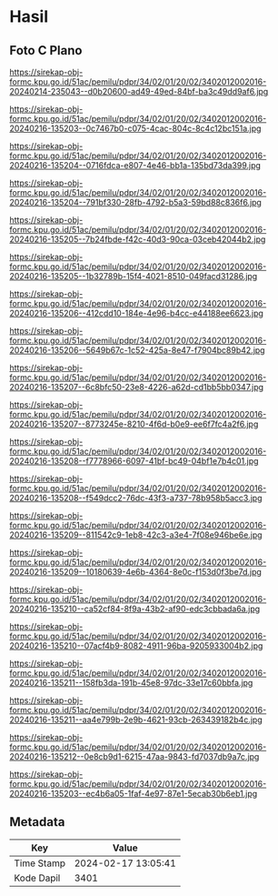 # Hasil

## Foto C Plano

https://sirekap-obj-formc.kpu.go.id/51ac/pemilu/pdpr/34/02/01/20/02/3402012002016-20240214-235043--d0b20600-ad49-49ed-84bf-ba3c49dd9af6.jpg

https://sirekap-obj-formc.kpu.go.id/51ac/pemilu/pdpr/34/02/01/20/02/3402012002016-20240216-135203--0c7467b0-c075-4cac-804c-8c4c12bc151a.jpg

https://sirekap-obj-formc.kpu.go.id/51ac/pemilu/pdpr/34/02/01/20/02/3402012002016-20240216-135204--0716fdca-e807-4e46-bb1a-135bd73da399.jpg

https://sirekap-obj-formc.kpu.go.id/51ac/pemilu/pdpr/34/02/01/20/02/3402012002016-20240216-135204--791bf330-28fb-4792-b5a3-59bd88c836f6.jpg

https://sirekap-obj-formc.kpu.go.id/51ac/pemilu/pdpr/34/02/01/20/02/3402012002016-20240216-135205--7b24fbde-f42c-40d3-90ca-03ceb42044b2.jpg

https://sirekap-obj-formc.kpu.go.id/51ac/pemilu/pdpr/34/02/01/20/02/3402012002016-20240216-135205--1b32789b-15f4-4021-8510-049facd31286.jpg

https://sirekap-obj-formc.kpu.go.id/51ac/pemilu/pdpr/34/02/01/20/02/3402012002016-20240216-135206--412cdd10-184e-4e96-b4cc-e44188ee6623.jpg

https://sirekap-obj-formc.kpu.go.id/51ac/pemilu/pdpr/34/02/01/20/02/3402012002016-20240216-135206--5649b67c-1c52-425a-8e47-f7904bc89b42.jpg

https://sirekap-obj-formc.kpu.go.id/51ac/pemilu/pdpr/34/02/01/20/02/3402012002016-20240216-135207--6c8bfc50-23e8-4226-a62d-cd1bb5bb0347.jpg

https://sirekap-obj-formc.kpu.go.id/51ac/pemilu/pdpr/34/02/01/20/02/3402012002016-20240216-135207--8773245e-8210-4f6d-b0e9-ee6f7fc4a2f6.jpg

https://sirekap-obj-formc.kpu.go.id/51ac/pemilu/pdpr/34/02/01/20/02/3402012002016-20240216-135208--f7778966-6097-41bf-bc49-04bf1e7b4c01.jpg

https://sirekap-obj-formc.kpu.go.id/51ac/pemilu/pdpr/34/02/01/20/02/3402012002016-20240216-135208--f549dcc2-76dc-43f3-a737-78b958b5acc3.jpg

https://sirekap-obj-formc.kpu.go.id/51ac/pemilu/pdpr/34/02/01/20/02/3402012002016-20240216-135209--811542c9-1eb8-42c3-a3e4-7f08e946be6e.jpg

https://sirekap-obj-formc.kpu.go.id/51ac/pemilu/pdpr/34/02/01/20/02/3402012002016-20240216-135209--10180639-4e6b-4364-8e0c-f153d0f3be7d.jpg

https://sirekap-obj-formc.kpu.go.id/51ac/pemilu/pdpr/34/02/01/20/02/3402012002016-20240216-135210--ca52cf84-8f9a-43b2-af90-edc3cbbada6a.jpg

https://sirekap-obj-formc.kpu.go.id/51ac/pemilu/pdpr/34/02/01/20/02/3402012002016-20240216-135210--07acf4b9-8082-4911-96ba-9205933004b2.jpg

https://sirekap-obj-formc.kpu.go.id/51ac/pemilu/pdpr/34/02/01/20/02/3402012002016-20240216-135211--158fb3da-191b-45e8-97dc-33e17c60bbfa.jpg

https://sirekap-obj-formc.kpu.go.id/51ac/pemilu/pdpr/34/02/01/20/02/3402012002016-20240216-135211--aa4e799b-2e9b-4621-93cb-263439182b4c.jpg

https://sirekap-obj-formc.kpu.go.id/51ac/pemilu/pdpr/34/02/01/20/02/3402012002016-20240216-135212--0e8cb9d1-6215-47aa-9843-fd7037db9a7c.jpg

https://sirekap-obj-formc.kpu.go.id/51ac/pemilu/pdpr/34/02/01/20/02/3402012002016-20240216-135203--ec4b6a05-1faf-4e97-87e1-5ecab30b6eb1.jpg


## Metadata

| Key        | Value               |
| ---------- | ------------------- |
| Time Stamp | 2024-02-17 13:05:41 |
| Kode Dapil | 3401                |



